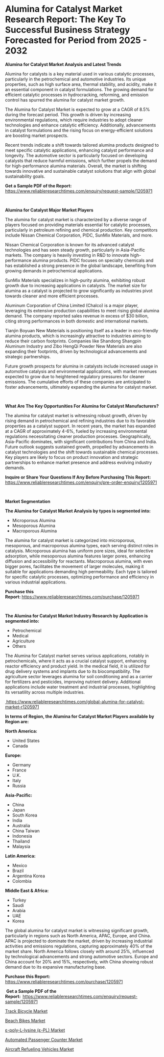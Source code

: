 <p><h1>Alumina for Catalyst Market Research Report: The Key To Successful Business Strategy Forecasted for Period from 2025 - 2032</h1></p><p><strong>Alumina for Catalyst Market Analysis and Latest Trends</strong></p>
<p><p>Alumina for catalysts is a key material used in various catalytic processes, particularly in the petrochemical and automotive industries. Its unique properties, such as high surface area, thermal stability, and acidity, make it an essential component in catalyst formulations. The growing demand for efficient catalytic processes in hydrocracking, reforming, and emission control has spurred the alumina for catalyst market growth.</p><p>The Alumina for Catalyst Market is expected to grow at a CAGR of 8.5% during the forecast period. This growth is driven by increasing environmental regulations, which require industries to adopt cleaner technologies and enhance catalytic efficiency. Additionally, advancements in catalyst formulations and the rising focus on energy-efficient solutions are boosting market prospects.</p><p>Recent trends indicate a shift towards tailored alumina products designed to meet specific catalytic applications, enhancing catalyst performance and longevity. The automotive sector is particularly focused on developing catalysts that reduce harmful emissions, which further propels the demand for high-performance alumina materials. Overall, the market is shifting towards innovative and sustainable catalyst solutions that align with global sustainability goals.</p></p>
<p><strong>Get a Sample PDF of the Report:&nbsp;</strong> <a href="https://www.reliableresearchtimes.com/enquiry/request-sample/1205971?utm_campaign=2240&utm_medium=2&utm_source=Github&utm_content=ia&utm_term=03022025&utm_id=alumina-for-catalyst">https://www.reliableresearchtimes.com/enquiry/request-sample/1205971</a></p>
<p>&nbsp;</p>
<p><strong>Alumina for Catalyst Major Market Players</strong></p>
<p><p>The alumina for catalyst market is characterized by a diverse range of players focused on providing materials essential for catalytic processes, particularly in petroleum refining and chemical production. Key competitors include Nissan Chemical Corporation, PIDC, SunMix Materials, and more.</p><p>Nissan Chemical Corporation is known for its advanced catalyst technologies and has seen steady growth, particularly in Asia-Pacific markets. The company is heavily investing in R&D to innovate high-performance alumina products. PIDC focuses on specialty chemicals and has established a strong presence in the global landscape, benefiting from growing demands in petrochemical applications.</p><p>SunMix Materials specializes in high-purity alumina, exhibiting robust growth due to increasing applications in catalysts. The market size for alumina as a catalyst is projected to grow significantly as industries pivot towards cleaner and more efficient processes.</p><p>Aluminum Corporation of China Limited (Chalco) is a major player, leveraging its extensive production capabilities to meet rising global alumina demand. The company reported sales revenue in excess of $30 billion, citing strong performances in both domestic and international markets.</p><p>Tianjin Boyuan New Materials is positioning itself as a leader in eco-friendly alumina products, which is increasingly attractive to industries aiming to reduce their carbon footprints. Companies like Shandong Shangpin Aluminum Industry and Zibo HengQi Powder New Materials are also expanding their footprints, driven by technological advancements and strategic partnerships.</p><p>Future growth prospects for alumina in catalysts include increased usage in automotive catalysis and environmental applications, with market revenues expected to grow due to heightened regulatory pressures for cleaner emissions. The cumulative efforts of these companies are anticipated to foster advancements, ultimately expanding the alumina for catalyst market.</p></p>
<p>&nbsp;</p>
<p><strong>What Are The Key Opportunities For Alumina for Catalyst Manufacturers?</strong></p>
<p><p>The alumina for catalyst market is witnessing robust growth, driven by rising demand in petrochemical and refining industries due to its favorable properties as a catalyst support. In recent years, the market has expanded at a CAGR of approximately 4-6%, fueled by increasing environmental regulations necessitating cleaner production processes. Geographically, Asia-Pacific dominates, with significant contributions from China and India. Future outlook suggests sustained growth, propelled by advancements in catalyst technologies and the shift towards sustainable chemical processes. Key players are likely to focus on product innovation and strategic partnerships to enhance market presence and address evolving industry demands.</p></p>
<p><strong>Inquire or Share Your Questions If Any Before Purchasing This Report:</strong> <a href="https://www.reliableresearchtimes.com/enquiry/pre-order-enquiry/1205971?utm_campaign=2240&utm_medium=2&utm_source=Github&utm_content=ia&utm_term=03022025&utm_id=alumina-for-catalyst">https://www.reliableresearchtimes.com/enquiry/pre-order-enquiry/1205971</a></p>
<p>&nbsp;</p>
<p><strong>Market Segmentation</strong></p>
<p><strong>The Alumina for Catalyst Market Analysis by types is segmented into:</strong></p>
<p><ul><li>Microporous Alumina</li><li>Mesoporous Alumina</li><li>Macroporous Alumina</li></ul></p>
<p><p>The alumina for catalyst market is categorized into microporous, mesoporous, and macroporous alumina types, each serving distinct roles in catalysis. Microporous alumina has uniform pore sizes, ideal for selective adsorption, while mesoporous alumina features larger pores, enhancing diffusion and accessibility for reactants. Macroporous alumina, with even bigger pores, facilitates the movement of larger molecules, making it suitable for applications demanding high permeability. Each type is tailored for specific catalytic processes, optimizing performance and efficiency in various industrial applications.</p></p>
<p><strong>Purchase this Report:&nbsp;</strong><a href="https://www.reliableresearchtimes.com/purchase/1205971?utm_campaign=2240&utm_medium=2&utm_source=Github&utm_content=ia&utm_term=03022025&utm_id=alumina-for-catalyst">https://www.reliableresearchtimes.com/purchase/1205971</a></p>
<p>&nbsp;</p>
<p><strong>The Alumina for Catalyst Market Industry Research by Application is segmented into:</strong></p>
<p><ul><li>Petrochemical</li><li>Medical</li><li>Agriculture</li><li>Others</li></ul></p>
<p><p>The Alumina for Catalyst market serves various applications, notably in petrochemicals, where it acts as a crucial catalyst support, enhancing reactor efficiency and product yield. In the medical field, it is utilized for drug delivery systems and implants due to its biocompatibility. The agriculture sector leverages alumina for soil conditioning and as a carrier for fertilizers and pesticides, improving nutrient delivery. Additional applications include water treatment and industrial processes, highlighting its versatility across multiple industries.</p></p>
<p><a href="https://www.reliableresearchtimes.com/global-alumina-for-catalyst-market-r1205971?utm_campaign=2240&utm_medium=2&utm_source=Github&utm_content=ia&utm_term=03022025&utm_id=alumina-for-catalyst">&nbsp;https://www.reliableresearchtimes.com/global-alumina-for-catalyst-market-r1205971</a></p>
<p><strong>In terms of Region, the Alumina for Catalyst Market Players available by Region are:</strong></p>
<p>
    <p> <strong> North America: </strong>
        <ul>
            <li>United States</li>
            <li>Canada</li>
        </ul>
        </p> 
    <p> <strong> Europe: </strong>
        <ul>
            <li>Germany</li>
            <li>France</li>
            <li>U.K.</li>
            <li>Italy</li>
            <li>Russia</li>
        </ul>
        </p> 
    <p> <strong> Asia-Pacific: </strong>
        <ul>
            <li>China</li>
            <li>Japan</li>
            <li>South Korea</li>
            <li>India</li>
            <li>Australia</li>
            <li>China Taiwan</li>
            <li>Indonesia</li>
            <li>Thailand</li>
            <li>Malaysia</li>
        </ul>
        </p> 
    <p> <strong> Latin America: </strong>
        <ul>
            <li>Mexico</li>
            <li>Brazil</li>
            <li>Argentina Korea</li>
            <li>Colombia</li>
        </ul>
        </p> 
    <p> <strong> Middle East & Africa: </strong>
        <ul>
            <li>Turkey</li>
            <li>Saudi</li>
            <li>Arabia</li>
            <li>UAE</li>
            <li>Korea</li>
        </ul>
    </p>
    </p>
<p><p>The global alumina for catalyst market is witnessing significant growth, particularly in regions such as North America, APAC, Europe, and China. APAC is projected to dominate the market, driven by increasing industrial activities and emissions regulations, capturing approximately 40% of the market share. North America follows closely with around 25%, influenced by technological advancements and strong automotive sectors. Europe and China account for 20% and 15%, respectively, with China showing robust demand due to its expansive manufacturing base.</p></p>
<p><strong>Purchase this Report: </strong><a href="https://www.reliableresearchtimes.com/purchase/1205971?utm_campaign=2240&utm_medium=2&utm_source=Github&utm_content=ia&utm_term=03022025&utm_id=alumina-for-catalyst">https://www.reliableresearchtimes.com/purchase/1205971</a></p>
<p>&nbsp;<strong>Get a Sample PDF of the Report:&nbsp;&nbsp;</strong><a href="https://www.reliableresearchtimes.com/enquiry/request-sample/1205971?utm_campaign=2240&utm_medium=2&utm_source=Github&utm_content=ia&utm_term=03022025&utm_id=alumina-for-catalyst">https://www.reliableresearchtimes.com/enquiry/request-sample/1205971</a></p>
<p><strong></strong></p>
<p><p><a href="https://www.linkedin.com/pulse/anticipated-growth-track-bicycle-market-2025-2032-set-4hbcc?utm_campaign=2240&utm_medium=2&utm_source=Github&utm_content=ia&utm_term=03022025&utm_id=alumina-for-catalyst">Track Bicycle Market</a></p><p><a href="https://www.linkedin.com/pulse/beach-bikes-industry-report-revenue-forecast-market-growth-xbmsc?utm_campaign=2240&utm_medium=2&utm_source=Github&utm_content=ia&utm_term=03022025&utm_id=alumina-for-catalyst">Beach Bikes Market</a></p><p><a href="https://github.com/stillsfloria19981/Market-Research-Report-List-1/blob/main/e-poly-l-lysine-e-pl-market.md?utm_campaign=2240&utm_medium=2&utm_source=Github&utm_content=ia&utm_term=03022025&utm_id=alumina-for-catalyst">ε-poly-L-lysine (ε-PL) Market</a></p><p><a href="https://www.linkedin.com/pulse/analysis-automated-passenger-counter-market-fueled-growth-pzaic?utm_campaign=2240&utm_medium=2&utm_source=Github&utm_content=ia&utm_term=03022025&utm_id=alumina-for-catalyst">Automated Passenger Counter Market</a></p><p><a href="https://www.linkedin.com/pulse/aircraft-refueling-vehicles-market-revenue-projections-lxpfc?utm_campaign=2240&utm_medium=2&utm_source=Github&utm_content=ia&utm_term=03022025&utm_id=alumina-for-catalyst">Aircraft Refueling Vehicles Market</a></p></p>